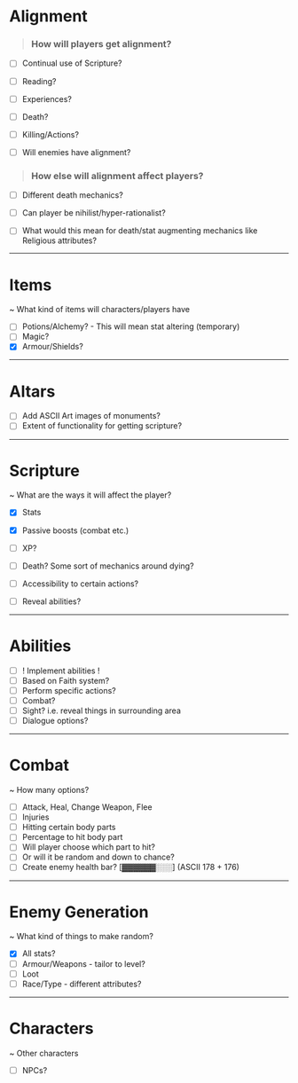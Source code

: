  # Alignment
 
> ### How will players get alignment? 
- [ ] Continual use of Scripture? 
- [ ] Reading?
- [ ] Experiences?
- [ ] Death?
- [ ] Killing/Actions?
- [ ] Will enemies have alignment?


> ### How else will alignment affect players?


- [ ] Different death mechanics? 
- [ ] Can player be nihilist/hyper-rationalist?
- [ ] What would this mean for death/stat augmenting mechanics like Religious attributes?


---
# Items 

~ What kind of items will characters/players have
- [ ] Potions/Alchemy? - This will mean stat altering (temporary)
- [ ] Magic?
- [x] Armour/Shields?
		
---
# Altars

- [ ] Add ASCII Art images of monuments?
- [ ] Extent of functionality for getting scripture?
	
---	
# Scripture

~ What are the ways it will affect the player?
- [x] Stats
- [x] Passive boosts (combat etc.)
- [ ] XP?
- [ ] Death? Some sort of mechanics around dying?
- [ ] Accessibility to certain actions?
- [ ] Reveal abilities?
	

---
# Abilities

- [ ] ! Implement abilities !
- [ ] Based on Faith system?
- [ ] Perform specific actions?
- [ ] Combat?
- [ ] Sight? i.e. reveal things in surrounding area
- [ ] Dialogue options?

---
# Combat

~ How many options?
- [ ] Attack, Heal, Change Weapon, Flee
- [ ] Injuries
- [ ] Hitting certain body parts
- [ ] Percentage to hit body part
- [ ] Will player choose which part to hit?
- [ ] Or will it be random and down to chance?
- [ ] Create enemy health bar? [▓▓▓▓▓▓░░░] (ASCII 178 + 176)
	
---
# Enemy Generation

~ What kind of things to make random?
- [x] All stats?
- [ ] Armour/Weapons - tailor to level?
- [ ] Loot
- [ ] Race/Type - different attributes?

---
# Characters

~ Other characters
- [ ] NPCs?







